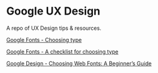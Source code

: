 # Google UX Design

A repo of UX Design tips & resources.

[Google Fonts - Choosing type](https://fonts.google.com/knowledge/choosing_type)

[Google Fonts - A checklist for choosing type](https://fonts.google.com/knowledge/choosing_type/a_checklist_for_choosing_type)

[Google Design - Choosing Web Fonts: A Beginner’s Guide](https://design.google/library/choosing-web-fonts-beginners-guide)
